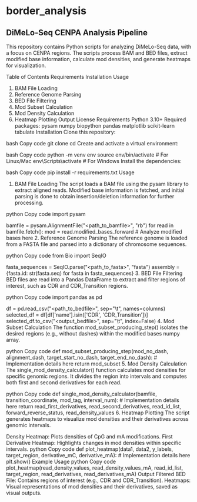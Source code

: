 # border_analysis

## DiMeLo-Seq CENPA Analysis Pipeline
This repository contains Python scripts for analyzing DiMeLo-Seq data, with a focus on CENPA regions. The scripts process BAM and BED files, extract modified base information, calculate mod densities, and generate heatmaps for visualization.

Table of Contents
Requirements
Installation
Usage
1. BAM File Loading
2. Reference Genome Parsing
3. BED File Filtering
4. Mod Subset Calculation
5. Mod Density Calculation
6. Heatmap Plotting
Output
License
Requirements
Python 3.10+
Required packages:
pysam
numpy
biopython
pandas
matplotlib
scikit-learn
tabulate
Installation
Clone this repository:

bash
Copy code
git clone <repository-url>
cd <repository-directory>
Create and activate a virtual environment:

bash
Copy code
python -m venv env
source env/bin/activate  # For Linux/Mac
env\Scripts\activate  # For Windows
Install the dependencies:

bash
Copy code
pip install -r requirements.txt
Usage
1. BAM File Loading
The script loads a BAM file using the pysam library to extract aligned reads. Modified base information is fetched, and initial parsing is done to obtain insertion/deletion information for further processing.

python
Copy code
import pysam

bamfile = pysam.AlignmentFile("<path_to_bamfile>", "rb")
for read in bamfile.fetch():
    mod = read.modified_bases_forward
    # Analyze modified bases here
2. Reference Genome Parsing
The reference genome is loaded from a FASTA file and parsed into a dictionary of chromosome sequences.

python
Copy code
from Bio import SeqIO

fasta_sequences = SeqIO.parse("<path_to_fasta>", "fasta")
assembly = {fasta.id: str(fasta.seq) for fasta in fasta_sequences}
3. BED File Filtering
BED files are read into a Pandas DataFrame to extract and filter regions of interest, such as CDR and CDR_Transition regions.

python
Copy code
import pandas as pd

df = pd.read_csv("<path_to_bedfile>", sep="\t", names=columns)
selected_df = df[df['name'].isin(['CDR', 'CDR_Transition'])]
selected_df.to_csv("<output_bedfile>", sep="\t", index=False)
4. Mod Subset Calculation
The function mod_subset_producing_step() isolates the desired regions (e.g., without dashes) within the modified bases numpy array.

python
Copy code
def mod_subset_producing_step(mod_no_dash, alignment_dash, target_start_no_dash, target_end_no_dash):
    # Implementation details here
    return mod_subset
5. Mod Density Calculation
The single_mod_density_calculator() function calculates mod densities for specific genomic regions. It divides the region into intervals and computes both first and second derivatives for each read.

python
Copy code
def single_mod_density_calculator(bamfile, transition_coordinate, mod_tag, interval_num):
    # Implementation details here
    return read_first_derivatives, read_second_derivatives, read_id_list, forward_reverse_status, read_density_values
6. Heatmap Plotting
The script generates heatmaps to visualize mod densities and their derivatives across genomic intervals.

Density Heatmap: Plots densities of CpG and mA modifications.
First Derivative Heatmap: Highlights changes in mod densities within specific intervals.
python
Copy code
def plot_heatmap(data1, data2, y_labels, target_region, derivative_mC, derivative_mA):
    # Implementation details here
    plt.show()
Example Usage
python
Copy code
plot_heatmap(read_density_values, read_density_values_mA, read_id_list, target_region, read_derivatives, read_derivatives_mA)
Output
Filtered BED File: Contains regions of interest (e.g., CDR and CDR_Transition).
Heatmaps: Visual representations of mod densities and their derivatives, saved as visual outputs.
